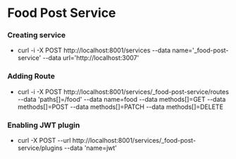 # Food Post Service

<h3>Creating service</h3>

* curl -i -X POST http://localhost:8001/services --data name='_food-post-service' --data url='http://localhost:3007'

<h3>Adding Route</h3>

* curl -i -X POST http://localhost:8001/services/_food-post-service/routes --data 'paths[]=/food' --data name=food --data methods[]=GET --data methods[]=POST --data methods[]=PATCH --data methods[]=DELETE

<h3>Enabling JWT plugin</h3>

* curl -X POST --url http://localhost:8001/services/_food-post-service/plugins --data 'name=jwt'